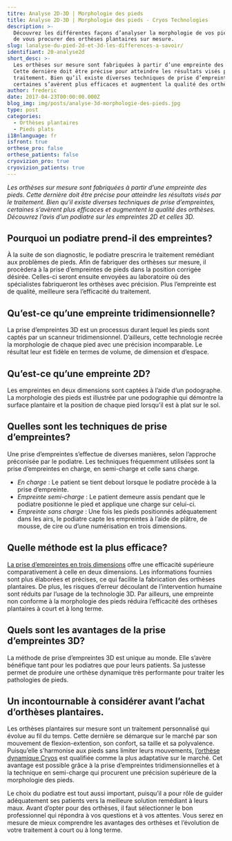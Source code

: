 ```yaml
---
titre: Analyse 2D-3D | Morphologie des pieds
title: Analyse 2D-3D | Morphologie des pieds - Cryos Technologies
description: >-
  Découvrez les différentes façons d’analyser la morphologie de vos pieds afin
  de vous procurer des orthèses plantaires sur mesure.
slug: lanalyse-du-pied-2d-et-3d-les-differences-a-savoir/
identifiant: 20-analyse2d
short_desc: >-
  Les orthèses sur mesure sont fabriquées à partir d’une empreinte des pieds.
  Cette dernière doit être précise pour atteindre les résultats visés par le
  traitement. Bien qu’il existe diverses techniques de prise d’empreintes,
  certaines s’avèrent plus efficaces et augmentent la qualité des orthèses.
author: frederic
date: 2017-04-23T00:00:00.000Z
blog_img: img/posts/analyse-3d-morphologie-des-pieds.jpg
type: post
categories:
  - Orthèses plantaires
  - Pieds plats
i18nlanguage: fr
isfront: true
orthese_pro: false
orthese_patients: false
cryovizion_pro: true
cryovizion_patients: true
---
```


*Les orthèses sur mesure sont fabriquées à partir d’une empreinte des pieds. Cette dernière doit être précise pour atteindre les résultats visés par le traitement. Bien qu’il existe diverses techniques de prise d’empreintes, certaines s’avèrent plus efficaces et augmentent la qualité des orthèses. Découvrez l’avis d’un podiatre sur les empreintes 2D et celles 3D.*

## Pourquoi un podiatre prend-il des empreintes?

À la suite de son diagnostic, le podiatre prescrira le traitement remédiant aux problèmes de pieds. Afin de fabriquer des orthèses sur mesure, il procèdera à la prise d’empreintes de pieds dans la position corrigée désirée. Celles-ci seront ensuite envoyées au laboratoire où des spécialistes fabriqueront les orthèses avec précision. Plus l’empreinte est de qualité, meilleure sera l’efficacité du traitement.

## Qu’est-ce qu’une empreinte tridimensionnelle?

La prise d’empreintes 3D est un processus durant lequel les pieds sont captés par un scanneur tridimensionnel. D’ailleurs, cette technologie recrée la morphologie de chaque pied avec une précision incomparable. Le résultat leur est fidèle en termes de volume, de dimension et d’espace.

## Qu’est-ce qu’une empreinte 2D?

Les empreintes en deux dimensions sont captées à l’aide d’un podographe. La morphologie des pieds est illustrée par une podographie qui démontre la surface plantaire et la position de chaque pied lorsqu’il est à plat sur le sol.

## Quelles sont les techniques de prise d’empreintes?

Une prise d’empreintes s’effectue de diverses manières, selon l’approche préconisée par le podiatre. Les techniques fréquemment utilisées sont la prise d’empreintes en charge, en semi-charge et celle sans charge.

- *En charge* : Le patient se tient debout lorsque le podiatre procède à la prise d’empreinte.
- *Empreinte semi-charge* : Le patient demeure assis pendant que le podiatre positionne le pied et applique une charge sur celui-ci.
- *Empreinte sans charge* : Une fois les pieds positionnés adéquatement dans les airs, le podiatre capte les empreintes à l’aide de plâtre, de mousse, de cire ou d’une numérisation en trois dimensions.

## Quelle méthode est la plus efficace?

[La prise d’empreintes en trois dimensions](https://www.cryos.com/produits/cryovizion/) offre une efficacité supérieure comparativement à celle en deux dimensions. Les informations fournies sont plus élaborées et précises, ce qui facilite la fabrication des orthèses plantaires. De plus, les risques d’erreur découlant de l’intervention humaine sont réduits par l’usage de la technologie 3D. Par ailleurs, une empreinte non conforme à la morphologie des pieds réduira l’efficacité des orthèses plantaires à court et à long terme.

## Quels sont les avantages de la prise d’empreintes 3D?

La méthode de prise d’empreintes 3D est unique au monde. Elle s’avère bénéfique tant pour les podiatres que pour leurs patients. Sa justesse permet de produire une orthèse dynamique très performante pour traiter les pathologies de pieds.

## Un incontournable à considérer avant l’achat d’orthèses plantaires.

Les orthèses plantaires sur mesure sont un traitement personnalisé qui évolue au fil du temps. Cette dernière se démarque sur le marché par son mouvement de flexion-extention, son confort, sa taille et sa polyvalence. Puisqu’elle s’harmonise aux pieds sans limiter leurs mouvements, [l’orthèse dynamique Cryos](https://www.cryos.com/patients/ortheses/) est qualifiée comme la plus adaptative sur le marché. Cet avantage est possible grâce à la prise d’empreintes tridimensionnelles et à la technique en semi-charge qui procurent une précision supérieure de la morphologie des pieds.

Le choix du podiatre est tout aussi important, puisqu’il a pour rôle de guider adéquatement ses patients vers la meilleure solution remédiant à leurs maux. Avant d’opter pour des orthèses, il faut sélectionner le bon professionnel qui répondra à vos questions et à vos attentes. Vous serez en mesure de mieux comprendre les avantages des orthèses et l’évolution de votre traitement à court ou à long terme.

